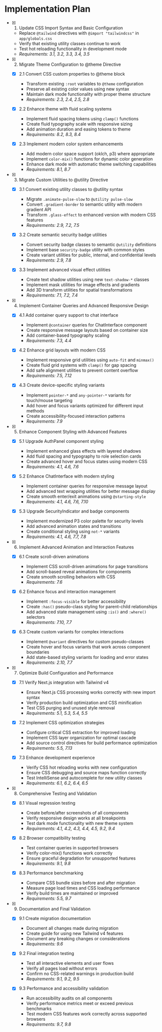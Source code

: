 # Implementation Plan

- [x] 1. Update CSS Import Syntax and Basic Configuration
  - Replace `@tailwind` directives with `@import "tailwindcss"` in `app/globals.css`
  - Verify that existing utility classes continue to work
  - Test hot reloading functionality in development mode
  - _Requirements: 3.1, 3.2, 3.3, 3.4, 3.5_

- [x] 2. Migrate Theme Configuration to @theme Directive
  - [x] 2.1 Convert CSS custom properties to @theme block
    - Transform existing `:root` variables to `@theme` configuration
    - Preserve all existing color values using new syntax
    - Maintain dark mode functionality with proper theme structure
    - _Requirements: 2.3, 2.4, 2.5, 2.8_

  - [x] 2.2 Enhance theme with fluid scaling systems
    - Implement fluid spacing tokens using `clamp()` functions
    - Create fluid typography scale with responsive sizing
    - Add animation duration and easing tokens to theme
    - _Requirements: 8.2, 8.3, 8.4_

  - [x] 2.3 Implement modern color system enhancements
    - Add modern color space support (oklch, p3) where appropriate
    - Implement `color-mix()` functions for dynamic color generation
    - Enhance dark mode with automatic theme switching capabilities
    - _Requirements: 8.1, 8.7_

- [x] 3. Migrate Custom Utilities to @utility Directive
  - [x] 3.1 Convert existing utility classes to @utility syntax
    - Migrate `.animate-pulse-slow` to `@utility pulse-slow`
    - Convert `.gradient-border` to semantic utility with modern gradient API
    - Transform `.glass-effect` to enhanced version with modern CSS features
    - _Requirements: 2.9, 7.2, 7.5_

  - [x] 3.2 Create semantic security badge utilities
    - Convert security badge classes to semantic `@utility` definitions
    - Implement base `security-badge` utility with common styles
    - Create variant utilities for public, internal, and confidential levels
    - _Requirements: 2.9, 7.8_

  - [x] 3.3 Implement advanced visual effect utilities
    - Create text shadow utilities using new `text-shadow-*` classes
    - Implement mask utilities for image effects and gradients
    - Add 3D transform utilities for spatial transformations
    - _Requirements: 7.1, 7.2, 7.4_

- [x] 4. Implement Container Queries and Advanced Responsive Design
  - [x] 4.1 Add container query support to chat interface
    - Implement `@container` queries for ChatInterface component
    - Create responsive message layouts based on container size
    - Add container-based typography scaling
    - _Requirements: 7.3, 4.4_

  - [x] 4.2 Enhance grid layouts with modern CSS
    - Implement responsive grid utilities using `auto-fit` and `minmax()`
    - Create fluid grid systems with `clamp()` for gap spacing
    - Add safe alignment utilities to prevent content overflow
    - _Requirements: 7.5, 7.12_

  - [x] 4.3 Create device-specific styling variants
    - Implement `pointer-*` and `any-pointer-*` variants for touch/mouse targeting
    - Add hover and focus variants optimized for different input methods
    - Create accessibility-focused interaction patterns
    - _Requirements: 7.9_

- [x] 5. Enhance Component Styling with Advanced Features
  - [x] 5.1 Upgrade AuthPanel component styling
    - Implement enhanced glass effects with layered shadows
    - Add fluid spacing and typography to role selection cards
    - Create advanced hover and focus states using modern CSS
    - _Requirements: 4.1, 4.6, 7.6_

  - [x] 5.2 Enhance ChatInterface with modern styling
    - Implement container queries for responsive message layout
    - Add advanced text wrapping utilities for better message display
    - Create smooth enter/exit animations using `@starting-style`
    - _Requirements: 4.1, 4.6, 7.6, 7.10_

  - [x] 5.3 Upgrade SecurityIndicator and badge components
    - Implement modernized P3 color palette for security levels
    - Add advanced animation states and transitions
    - Create conditional styling using `not-*` variants
    - _Requirements: 4.1, 4.6, 7.7, 7.8_

- [x] 6. Implement Advanced Animation and Interaction Features
  - [x] 6.1 Create scroll-driven animations
    - Implement CSS scroll-driven animations for page transitions
    - Add scroll-based reveal animations for components
    - Create smooth scrolling behaviors with CSS
    - _Requirements: 7.6_

  - [x] 6.2 Enhance focus and interaction management
    - Implement `:focus-visible` for better accessibility
    - Create `:has()` pseudo-class styling for parent-child relationships
    - Add advanced state management using `:is()` and `:where()` selectors
    - _Requirements: 7.10, 7.7_

  - [x] 6.3 Create custom variants for complex interactions
    - Implement `@variant` directives for custom pseudo-classes
    - Create hover and focus variants that work across component boundaries
    - Add state-based styling variants for loading and error states
    - _Requirements: 2.10, 7.7_

- [x] 7. Optimize Build Configuration and Performance
  - [x] 7.1 Verify Next.js integration with Tailwind v4
    - Ensure Next.js CSS processing works correctly with new import syntax
    - Verify production build optimization and CSS minification
    - Test CSS purging and unused style removal
    - _Requirements: 5.1, 5.3, 5.4, 5.5_

  - [x] 7.2 Implement CSS optimization strategies
    - Configure critical CSS extraction for improved loading
    - Implement CSS layer organization for optimal cascade
    - Add source control directives for build performance optimization
    - _Requirements: 5.5, 7.13_

  - [x] 7.3 Enhance development experience
    - Verify CSS hot reloading works with new configuration
    - Ensure CSS debugging and source maps function correctly
    - Test IntelliSense and autocomplete for new utility classes
    - _Requirements: 6.1, 6.2, 6.4, 6.5_

- [x] 8. Comprehensive Testing and Validation
  - [x] 8.1 Visual regression testing
    - Create before/after screenshots of all components
    - Verify responsive design works at all breakpoints
    - Test dark mode functionality with new theme system
    - _Requirements: 4.1, 4.2, 4.3, 4.4, 4.5, 9.2, 9.4_

  - [x] 8.2 Browser compatibility testing
    - Test container queries in supported browsers
    - Verify color-mix() functions work correctly
    - Ensure graceful degradation for unsupported features
    - _Requirements: 9.1, 9.8_

  - [x] 8.3 Performance benchmarking
    - Compare CSS bundle sizes before and after migration
    - Measure page load times and CSS loading performance
    - Verify build times are maintained or improved
    - _Requirements: 5.5, 9.7_

- [x] 9. Documentation and Final Validation
  - [x] 9.1 Create migration documentation
    - Document all changes made during migration
    - Create guide for using new Tailwind v4 features
    - Document any breaking changes or considerations
    - _Requirements: 9.6_

  - [x] 9.2 Final integration testing
    - Test all interactive elements and user flows
    - Verify all pages load without errors
    - Confirm no CSS-related warnings in production build
    - _Requirements: 9.1, 9.2, 9.5_

  - [x] 9.3 Performance and accessibility validation
    - Run accessibility audits on all components
    - Verify performance metrics meet or exceed previous benchmarks
    - Test modern CSS features work correctly across supported browsers
    - _Requirements: 9.7, 9.8_
